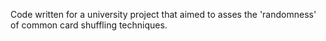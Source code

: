 Code written for a university project that aimed to asses the 'randomness' of common card shuffling techniques.
